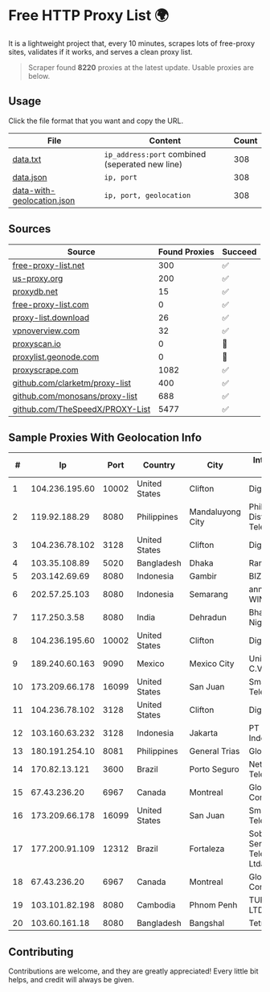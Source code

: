 
# Free HTTP Proxy List 🌍

It is a lightweight project that, every 10 minutes, scrapes lots of free-proxy sites, validates if it works, and serves a clean proxy list.


> Scraper found **8220** proxies at the latest update. Usable proxies are below.

## Usage

Click the file format that you want and copy the URL.


|File|Content|Count|
|----|-------|-----|
|[data.txt](https://raw.githubusercontent.com/themiralay/Proxy-List-World/master/data.txt)|`ip_address:port` combined (seperated new line)|308|
|[data.json](https://raw.githubusercontent.com/themiralay/Proxy-List-World/master/data.json)|`ip, port`|308|
|[data-with-geolocation.json](https://raw.githubusercontent.com/themiralay/Proxy-List-World/master/data-with-geolocation.json)|`ip, port, geolocation`|308|

## Sources

|Source|Found Proxies|Succeed|
|------|-------------|-------|
|[free-proxy-list.net](https://free-proxy-list.net)|300|✅|
|[us-proxy.org](https://www.us-proxy.org)|200|✅|
|[proxydb.net](http://proxydb.net)|15|✅|
|[free-proxy-list.com](https://free-proxy-list.com/?page=&port=&type%5B%5D=http&type%5B%5D=https&up_time=0&search=Search)|0|✅|
|[proxy-list.download](https://www.proxy-list.download/HTTP)|26|✅|
|[vpnoverview.com](https://vpnoverview.com/privacy/anonymous-browsing/free-proxy-servers)|32|✅|
|[proxyscan.io](https://www.proxyscan.io)|0|🚫|
|[proxylist.geonode.com](https://proxylist.geonode.com/api/proxy-list?limit=300&page=1&sort_by=lastChecked&sort_type=desc&protocols=http,https)|0|🚫|
|[proxyscrape.com](https://api.proxyscrape.com/v2/?request=displayproxies&protocol=http&timeout=10000&country=all&ssl=all&anonymity=all)|1082|✅|
|[github.com/clarketm/proxy-list](https://raw.githubusercontent.com/clarketm/proxy-list/master/proxy-list-raw.txt)|400|✅|
|[github.com/monosans/proxy-list](https://raw.githubusercontent.com/monosans/proxy-list/main/proxies/http.txt)|688|✅|
|[github.com/TheSpeedX/PROXY-List](https://raw.githubusercontent.com/TheSpeedX/PROXY-List/master/http.txt)|5477|✅|


## Sample Proxies With Geolocation Info

|#|Ip|Port|Country|City|Internet Service Provider|
|-|--|----|-------|----|-------------------------|
|1|104.236.195.60|10002|United States|Clifton|DigitalOcean, LLC|
|2|119.92.188.29|8080|Philippines|Mandaluyong City|Philippine Long Distance Telephone Co.|
|3|104.236.78.102|3128|United States|Clifton|DigitalOcean, LLC|
|4|103.35.108.89|5020|Bangladesh|Dhaka|Ranks ITT|
|5|203.142.69.69|8080|Indonesia|Gambir|BIZNET|
|6|202.57.25.103|8080|Indonesia|Semarang|announced of WINET|
|7|117.250.3.58|8080|India|Dehradun|Bharat Sanchar Nigam Ltd|
|8|104.236.195.60|10002|United States|Clifton|DigitalOcean, LLC|
|9|189.240.60.163|9090|Mexico|Mexico City|Uninet S.A. de C.V.|
|10|173.209.66.178|16099|United States|San Juan|Smartcom Telephone|
|11|104.236.78.102|3128|United States|Clifton|DigitalOcean, LLC|
|12|103.160.63.232|3128|Indonesia|Jakarta|PT Herza Digital Indonesia|
|13|180.191.254.10|8081|Philippines|General Trias|Globe Telecom|
|14|170.82.13.121|3600|Brazil|Porto Seguro|Netcenter Telecom|
|15|67.43.236.20|6967|Canada|Montreal|GloboTech Communications|
|16|173.209.66.178|16099|United States|San Juan|Smartcom Telephone|
|17|177.200.91.109|12312|Brazil|Fortaleza|Sobralnet Servicos E Telecomunicacoes Ltda - ME|
|18|67.43.236.20|6967|Canada|Montreal|GloboTech Communications|
|19|103.101.82.198|8080|Cambodia|Phnom Penh|TURBOTECH CO., LTD.|
|20|103.60.161.18|8080|Bangladesh|Bangshal|Tetrasoft|



## Contributing

Contributions are welcome, and they are greatly appreciated! Every
little bit helps, and credit will always be given.

